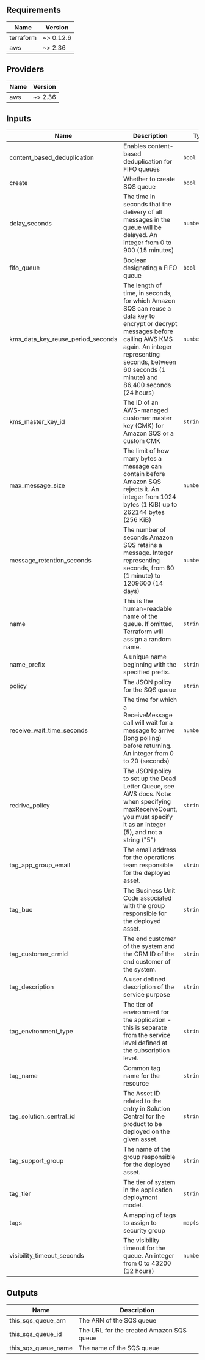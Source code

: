 ## Requirements

| Name | Version |
|------|---------|
| terraform | ~> 0.12.6 |
| aws | ~> 2.36 |

## Providers

| Name | Version |
|------|---------|
| aws | ~> 2.36 |

## Inputs

| Name | Description | Type | Default | Required |
|------|-------------|------|---------|:--------:|
| content\_based\_deduplication | Enables content-based deduplication for FIFO queues | `bool` | `false` | no |
| create | Whether to create SQS queue | `bool` | `true` | no |
| delay\_seconds | The time in seconds that the delivery of all messages in the queue will be delayed. An integer from 0 to 900 (15 minutes) | `number` | `0` | no |
| fifo\_queue | Boolean designating a FIFO queue | `bool` | `false` | no |
| kms\_data\_key\_reuse\_period\_seconds | The length of time, in seconds, for which Amazon SQS can reuse a data key to encrypt or decrypt messages before calling AWS KMS again. An integer representing seconds, between 60 seconds (1 minute) and 86,400 seconds (24 hours) | `number` | `300` | no |
| kms\_master\_key\_id | The ID of an AWS-managed customer master key (CMK) for Amazon SQS or a custom CMK | `string` | `null` | no |
| max\_message\_size | The limit of how many bytes a message can contain before Amazon SQS rejects it. An integer from 1024 bytes (1 KiB) up to 262144 bytes (256 KiB) | `number` | `262144` | no |
| message\_retention\_seconds | The number of seconds Amazon SQS retains a message. Integer representing seconds, from 60 (1 minute) to 1209600 (14 days) | `number` | `345600` | no |
| name | This is the human-readable name of the queue. If omitted, Terraform will assign a random name. | `string` | `null` | no |
| name\_prefix | A unique name beginning with the specified prefix. | `string` | `null` | no |
| policy | The JSON policy for the SQS queue | `string` | `""` | no |
| receive\_wait\_time\_seconds | The time for which a ReceiveMessage call will wait for a message to arrive (long polling) before returning. An integer from 0 to 20 (seconds) | `number` | `0` | no |
| redrive\_policy | The JSON policy to set up the Dead Letter Queue, see AWS docs. Note: when specifying maxReceiveCount, you must specify it as an integer (5), and not a string ("5") | `string` | `""` | no |
| tag\_app\_group\_email | The email address for the operations team responsible for the deployed asset. | `string` | `null` | no |
| tag\_buc | The Business Unit Code associated with the group responsible for the deployed asset. | `string` | `null` | no |
| tag\_customer\_crmid | The end customer of the system and the CRM ID of the end customer of the system. | `string` | `null` | no |
| tag\_description | A user defined description of the service purpose | `string` | `null` | no |
| tag\_environment\_type | The tier of environment for the application - this is separate from the service level defined at the subscription level. | `string` | `null` | no |
| tag\_name | Common tag name for the resource | `string` | `null` | no |
| tag\_solution\_central\_id | The Asset ID related to the entry in Solution Central for the product to be deployed on the given asset. | `string` | `null` | no |
| tag\_support\_group | The name of the group responsible for the deployed asset. | `string` | `null` | no |
| tag\_tier | The tier of system in the application deployment model. | `string` | `null` | no |
| tags | A mapping of tags to assign to security group | `map(string)` | `{}` | no |
| visibility\_timeout\_seconds | The visibility timeout for the queue. An integer from 0 to 43200 (12 hours) | `number` | `30` | no |

## Outputs

| Name | Description |
|------|-------------|
| this\_sqs\_queue\_arn | The ARN of the SQS queue |
| this\_sqs\_queue\_id | The URL for the created Amazon SQS queue |
| this\_sqs\_queue\_name | The name of the SQS queue |

